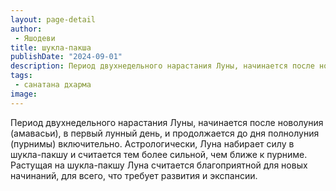 ```yaml
---
layout: page-detail
author:
 - Яшодеви
title: шукла-пакша
publishDate: "2024-09-01"
description: Период двухнедельного нарастания Луны, начинается после новолуния (амавасьи), в первый лунный день, и продолжается до дня полнолуния (пурнимы) включительно. Астрологически, Луна набирает силу в шукла-пакшу и считается тем более сильной, чем ближе к пурниме. Растущая на шукла-пакшу Луна считается благоприятной для новых начинаний, для всего, что требует развития и экспансии.
tags:
 - санатана дхарма
image: 
---
```


Период двухнедельного нарастания Луны, начинается после новолуния (амавасьи), в первый лунный день, и продолжается до дня полнолуния (пурнимы) включительно. Астрологически, Луна набирает силу в шукла-пакшу и считается тем более сильной, чем ближе к пурниме. Растущая на шукла-пакшу Луна считается благоприятной для новых начинаний, для всего, что требует развития и экспансии.

